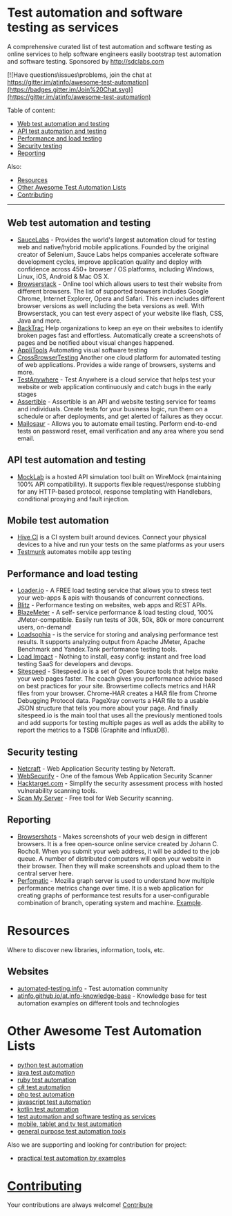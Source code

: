 # Test automation and software testing as services

A comprehensive curated list of test automation and software testing as online services to help software engineers easily bootstrap test automation and software testing. Sponsored by http://sdclabs.com

[![Have questions\issues\problems, join the chat at https://gitter.im/atinfo/awesome-test-automation](https://badges.gitter.im/Join%20Chat.svg)](https://gitter.im/atinfo/awesome-test-automation)

Table of content:

- [Web test automation and testing](#web-test-automation-and-testing)
- [API test automation and testing](#api-test-automation-and-testing)
- [Performance and load testing](#performance-and-load-testing)
- [Security testing](#security-testing)
- [Reporting](#reporting)

Also:

- [Resources](#resources)
- [Other Awesome Test Automation Lists](#other-awesome-test-automation-lists)
- [Contributing](#contributing)

---

## Web test automation and testing

* [SauceLabs](https://saucelabs.com/) - Provides the world's largest automation cloud for testing web and native/hybrid mobile applications. Founded by the original creator of Selenium, Sauce Labs helps companies accelerate software development cycles, improve application quality and deploy with confidence across 450+ browser / OS platforms, including Windows, Linux, iOS, Android & Mac OS X.
* [Browserstack](http://www.browserstack.com/) - Online tool which allows users to test their website from different browsers. The list of supported browsers includes Google Chrome, Internet Explorer, Opera and Safari. This even includes different browser versions as well including the beta versions as well. With Browserstack, you can test every aspect of your website like flash, CSS, Java and more.
* [BackTrac](http://backtrac.io/) Help organizations to keep an eye on their websites to identify broken pages fast and effortless. Automatically create a screenshots of pages and be notified about visual changes happened.
* [AppliTools](https://applitools.com/) Automating visual software testing
* [CrossBrowserTesting](https://crossbrowsertesting.com/) Another one cloud platform for automated testing of web applications. Provides a wide range of browsers, systems and more.
* [TestAnywhere](https://testanywhere.co/) - Test Anywhere is a cloud service that helps test your website or web application continuously and catch bugs in the early stages
* [Assertible](https://assertible.com/) - Assertible is an API and website testing service for teams and individuals. Create tests for your business logic, run them on a schedule or after deployments, and get alerted of failures as they occur.
* [Mailosaur](https://mailosaur.com/) - Allows you to automate email testing. Perform end-to-end tests on password reset, email verification and any area where you send email.

## API test automation and testing
* [MockLab](http://get.mocklab.io?utm_source=awesome-test-automation&utm_medium=automation-and-testing-as-service) is a hosted API simulation tool built on WireMock (maintaining 100% API compatibility). It supports flexible request/response stubbing for any HTTP-based protocol, response templating with Handlebars, conditional proxying and fault injection.


## Mobile test automation
* [Hive CI](http://bbc.github.io/hive-ci/) is a CI system built around devices. Connect your physical devices to a hive and run your tests on the same platforms as your users
* [Testmunk](https://testmunk.com/) automates mobile app testing

## Performance and load testing
* [Loader.io](https://loader.io/) - A FREE load testing service that allows you to stress test your web-apps & apis with thousands of concurrent connections.
* [Blitz](https://www.blitz.io/) - Performance testing on websites, web apps and REST APIs.
* [BlazeMeter](http://blazemeter.com/) - A self- service performance & load testing cloud, 100% JMeter-compatible. Easily run tests of 30k, 50k, 80k or more concurrent users, on-demand!
* [Loadsophia](https://loadosophia.org/) - is the service for storing and analysing performance test results. It supports analyzing output from Apache JMeter, Apache Benchmark and Yandex.Tank performance testing tools.
* [Load Impact](https://loadimpact.com/) - Nothing to install, easy config: instant and free load testing SaaS for developers and devops.
* [Sitespeed](https://www.sitespeed.io/) - Sitespeed.io is a set of Open Source tools that helps make your web pages faster. The coach gives you performance advice based on best practices for your site. Browsertime collects metrics and HAR files from your browser. Chrome-HAR creates a HAR file from Chrome Debugging Protocol data. PageXray converts a HAR file to a usable JSON structure that tells you more about your page. And finally sitespeed.io is the main tool that uses all the previously mentioned tools and add supports for testing multiple pages as well as adds the ability to report the metrics to a TSDB (Graphite and InfluxDB).

## Security testing
* [Netcraft](http://www.netcraft.com/security-testing/web-application/) - Web Application Security testing by Netcraft.
* [WebSecurify](http://www.websecurify.com/) - One of the famous Web Application Security Scanner
* [Hacktarget.com](https://hackertarget.com/) - Simplify the security assessment process with hosted vulnerability scanning tools.
* [Scan My Server](https://www.scanmyserver.com/) - Free tool for Web Security scanning.

## Reporting

* [Browsershots](http://browsershots.org/) -  Makes screenshots of your web design in different browsers. It is a free open-source online service created by Johann C. Rocholl. When you submit your web address, it will be added to the job queue. A number of distributed computers will open your website in their browser. Then they will make screenshots and upload them to the central server here.
* [Perfomatic](https://wiki.mozilla.org/Perfomatic) - Mozilla graph server is used to understand how multiple performance metrics change over time. It is a web application for creating graphs of performance test results for a user-configurable combination of branch, operating system and machine. [Example](http://graphs.mozilla.org/graph.html).

# Resources
Where to discover new libraries, information, tools, etc.

## Websites

* [automated-testing.info](http://automated-testing.info) - Test automation community
* [atinfo.github.io/at.info-knowledge-base](http://atinfo.github.io/at.info-knowledge-base/)  - Knowledge base for test automation examples on different tools and technologies

# Other Awesome Test Automation Lists

* [python test automation](https://github.com/atinfo/awesome-test-automation/blob/master/python-test-automation.md)
* [java test automation](https://github.com/atinfo/awesome-test-automation/blob/master/java-test-automation.md)
* [ruby test automation](https://github.com/atinfo/awesome-test-automation/blob/master/ruby-test-automation.md)
* [c# test automation](https://github.com/atinfo/awesome-test-automation/blob/master/c%23-test-automation.md)
* [php test automation](https://github.com/atinfo/awesome-test-automation/blob/master/php-test-automation.md)
* [javascript test automation](https://github.com/atinfo/awesome-test-automation/blob/master/javascript-test-automation.md)
* [kotlin test automation](https://github.com/atinfo/awesome-test-automation/blob/master/kotlin-test-automation.md)
* [test automation and software testing as services](https://github.com/atinfo/awesome-test-automation/blob/master/automation-and-testing-as-service.md)
* [mobile, tablet and tv test automation](https://github.com/atinfo/awesome-test-automation/blob/master/mobile-test-automation.md)
* [general purpose test automation tools](https://github.com/atinfo/awesome-test-automation/blob/master/general-purpose-test-automation-tools.md)

Also we are supporting and looking for contribution for project:

* [practical test automation by examples](https://github.com/atinfo/at.info-knowledge-base)


# [Contributing](https://github.com/atinfo/awesome-test-automation/blob/master/CONTRIBUTING.md)
Your contributions are always welcome! [Contribute](https://github.com/atinfo/awesome-test-automation/blob/master/CONTRIBUTING.md)
